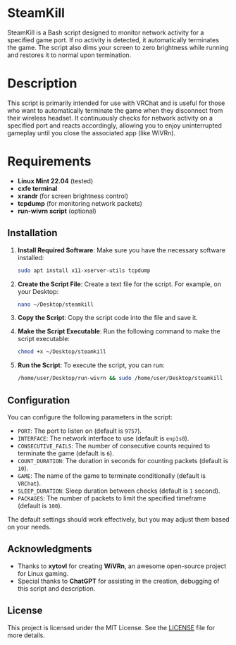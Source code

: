# SteamKill

SteamKill is a Bash script designed to monitor network activity for a specified game port. If no activity is detected, it automatically terminates the game. The script also dims your screen to zero brightness while running and restores it to normal upon termination.

# Description

This script is primarily intended for use with VRChat and is useful for those who want to automatically terminate the game when they disconnect from their wireless headset. It continuously checks for network activity on a specified port and reacts accordingly, allowing you to enjoy uninterrupted gameplay until you close the associated app (like WiVRn).

# Requirements

- **Linux Mint 22.04** (tested)
- **cxfe terminal**
- **xrandr** (for screen brightness control)
- **tcpdump** (for monitoring network packets)
- **run-wivrn script** (optional)

## Installation

1. **Install Required Software**:
   Make sure you have the necessary software installed:
   ```bash
   sudo apt install x11-xserver-utils tcpdump
   ```

2. **Create the Script File**:
   Create a text file for the script. For example, on your Desktop:
   ```bash
   nano ~/Desktop/steamkill
   ```

3. **Copy the Script**:
   Copy the script code into the file and save it.

4. **Make the Script Executable**:
   Run the following command to make the script executable:
   ```bash
   chmod +x ~/Desktop/steamkill
   ```

5. **Run the Script**:
   To execute the script, you can run:
   ```bash
   /home/user/Desktop/run-wivrn && sudo /home/user/Desktop/steamkill
   ```

## Configuration

You can configure the following parameters in the script:

- `PORT`: The port to listen on (default is `9757`).
- `INTERFACE`: The network interface to use (default is `enp1s0`).
- `CONSECUTIVE_FAILS`: The number of consecutive counts required to terminate the game (default is `6`).
- `COUNT_DURATION`: The duration in seconds for counting packets (default is `10`).
- `GAME`: The name of the game to terminate conditionally (default is `VRChat`).
- `SLEEP_DURATION`: Sleep duration between checks (default is `1` second).
- `PACKAGES`: The number of packets to limit the specified timeframe (default is `100`).

The default settings should work effectively, but you may adjust them based on your needs.

## Acknowledgments

- Thanks to **xytovl** for creating **WiVRn**, an awesome open-source project for Linux gaming.
- Special thanks to **ChatGPT** for assisting in the creation, debugging of this script and description.

## License

This project is licensed under the MIT License. See the [LICENSE](LICENSE) file for more details.

